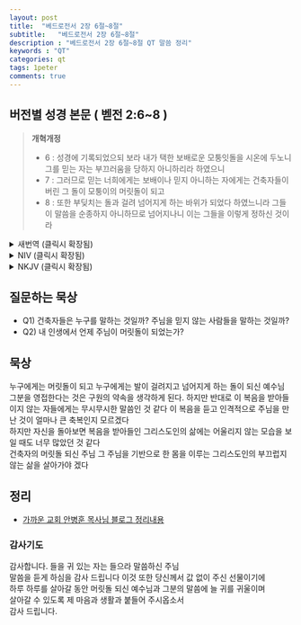 ```yaml
---
layout: post
title:  "베드로전서 2장 6절~8절"
subtitle:   "베드로전서 2장 6절~8절"
description : "베드로전서 2장 6절~8절 QT 말씀 정리"
keywords : "QT"
categories: qt
tags: 1peter
comments: true
---
```


## 버전별 성경 본문 ( 벧전 2:6~8 )

> **개혁개정**
>* 6 : 성경에 기록되었으되 보라 내가 택한 보배로운 모퉁잇돌을 시온에 두노니 그를 믿는 자는 부끄러움을 당하지 아니하리라 하였으니 
>* 7 : 그러므로 믿는 너희에게는 보배이나 믿지 아니하는 자에게는 건축자들이 버린 그 돌이 모퉁이의 머릿돌이 되고
>* 8 : 또한 부딪치는 돌과 걸려 넘어지게 하는 바위가 되었다 하였느니라 그들이 말씀을 순종하지 아니하므로 넘어지나니 이는 그들을 이렇게 정하신 것이라 

<details>
<summary> 새번역 (클릭시 확장됨)</summary>
<div markdown="1">

>* 6 : 성경에 이런 말씀이 있습니다. "보아라, 내가 골라낸 귀한 모퉁이 돌 하나를 시온에 둔다. 그를 믿는  사람은 결코 부끄러움을 당하지 않을 것이다."
>* 7 : 그러므로 이 돌은 믿는 사람들인 여러분에게는 귀한 것이지만, 믿지 않는 사람들에게는, "집 짓는 자들이 버렸으나, 모퉁이의 머릿돌이 된 돌"이요,
>* 8 : 또한 "걸리는 돌과 넘어지게 하는 바위"입니다. 그들이 걸려서 넘어지는 것은 말씀을 순종하지 않기 때문이며, 또한 그렇게 되도록 정해 놓으셨기 때문입니다.
</div>
</details>

<details>
<summary> NIV (클릭시 확장됨)</summary>
<div markdown="1">

>* 6 : For in Scripture it says:  
"See, I lay a stone in Zion, a chosen and precious cornerstone, and the one who trusts in him will never be put to shame."
>* 7 : Now to you who believe, this stone is precious. But to those who do not believe,  
"The stone the builders rejected has become the cornerstone,"
>* 8 : and,  
"A stone that causes people to stumble and a rock that makes them fall."  
They stumble because they disobey the message—which is also what they were destined for.
</div>
</details>

<details>
<summary> NKJV (클릭시 확장됨)</summary>
<div markdown="1">

>* 6 : Therefore it is also contained in the Scripture,  
"Behold, I lay in Zion A chief cornerstone, elect, precious, And he who believes on Him will by no means be put to shame."
>* 7 : Therefore, to you who believe, He is precious; but to those who are disobedient,  
"The stone which the builders rejected Has become the chief cornerstone,"  
>* 8 : and  
"A stone of stumbling And a rock of offense."  
They stumble, being disobedient to the word, to which they also were appointed.

</div>
</details>

## 질문하는 묵상

* Q1) 건축자들은 누구를 말하는 것일까? 주님을 믿지 않는 사람들을 말하는 것일까?
* Q2) 내 인생에서 언제 주님이 머릿돌이 되었는가?  

## 묵상

누구에게는 머릿돌이 되고 누구에게는 발이 걸려지고 넘어지게 하는 돌이 되신 예수님   
그분을 영접한다는 것은 구원의 약속을 생각하게 된다. 
하지만 반대로 이 복음을 받아들이지 않는 자들에게는 무시무시한 말씀인 것 같다 
이 복음을 듣고 인격적으로 주님을 만난 것이 얼마나 큰 축복인지 모르겠다   
하지만 자신을 돌아보면 복음을 받아들인 그리스도인의 삶에는 어울리지 않는 모습을 보일 때도 너무 많았던 것 같다  
건축자의 머릿돌 되신 주님 그 주님을 기반으로 한 몸을 이루는 그리스도인의 부끄럽지 않는 삶을 살아가야 겠다

## 정리
* [가까운 교회 안병훈 목사님 블로그 정리내용](https://blog.naver.com/tolerance2018)

### 감사기도

감사합니다.
들을 귀 있는 자는 들으라 말씀하신 주님  
말씀을 듣게 하심을 감사 드립니다 이것 또한 당신께서 값 없이 주신 선물이기에  
하루 하루를 살아갈 동안 머릿돌 되신 예수님과 그분의 말씀에 늘 귀를 귀울이며  
살아갈 수 있도록 제 마음과 생활과 붙들어 주시옵소서  
감사 드립니다.